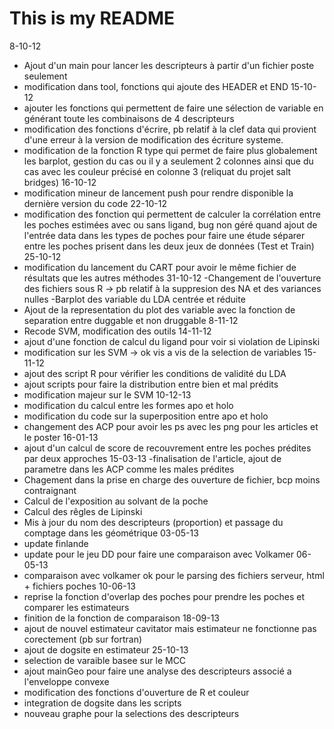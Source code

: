 # This is my README
8-10-12
- Ajout d'un main pour lancer les descripteurs à partir d'un fichier poste seulement
- modification dans tool, fonctions qui ajoute des HEADER et END
15-10-12
- ajouter les fonctions qui permettent de faire une sélection de variable en générant toute
les combinaisons de 4 descripteurs
- modification des fonctions d'écrire, pb relatif à la clef data qui provient
d'une erreur à la version de modification des écriture systeme.
- modification de la fonction R type qui permet de faire plus globalement les 
barplot, gestion du cas ou il y a seulement 2 colonnes ainsi que du cas avec les 
couleur précisé en colonne 3 (reliquat du projet salt bridges)
16-10-12
- modification mineur de lancement push pour rendre disponible la dernière version du code
22-10-12
- modification des fonction qui permettent de calculer la corrélation entre les poches estimées
avec ou sans ligand, bug non géré quand ajout de l'entrée data dans les types de poches pour 
faire une étude séparer entre les poches prisent dans les deux jeux de données (Test et Train)
25-10-12
- modification du lancement du CART pour avoir le même fichier de résultats que
les autres méthodes
31-10-12
-Changement de l'ouverture des fichiers sous R -> pb relatif à la suppresion des NA 
et des variances nulles
-Barplot des variable du LDA centrée et réduite
- Ajout de la representation du plot des variable avec la fonction de separation
entre duggable et non druggable
8-11-12
- Recode SVM, modification des outils 
14-11-12
- ajout d'une fonction de calcul du ligand pour voir si violation de Lipinski
- modification sur les SVM -> ok vis a vis de la selection de variables
15-11-12
- ajout des script R pour vérifier les conditions de validité du LDA
- ajout scripts pour faire la distribution entre bien et mal prédits
- modification majeur sur le SVM
10-12-13
- modification du calcul entre les formes apo et holo
- modification du code sur la superposition entre apo et holo
- changement des ACP pour avoir les ps avec les png pour les articles et le poster
16-01-13
- ajout d'un calcul de score de recouvrement entre les poches prédites par deux approches 
15-03-13
-finalisation de l'article, ajout de parametre dans les ACP comme les males prédites
- Chagement dans la prise en charge des ouverture de fichier, bcp moins contraignant
- Calcul de l'exposition au solvant de la poche
- Calcul des rêgles de Lipinski
- Mis à jour du nom des descripteurs (proportion) et passage du comptage dans les géométrique
03-05-13
- update finlande
- update pour le jeu DD pour faire une comparaison avec Volkamer
06-05-13
- comparaison avec volkamer ok pour le parsing des fichiers serveur, html + fichiers poches
10-06-13
- reprise la fonction d'overlap des poches pour prendre les poches et comparer les estimateurs
- finition de la fonction de comparaison
18-09-13
- ajout de nouvel estimateur cavitator mais estimateur ne fonctionne pas corectement (pb sur fortran)
- ajout de dogsite en estimateur
25-10-13
- selection de varaible basee sur le MCC
- ajout mainGeo pour faire une analyse des descripteurs associé a l'enveloppe convexe
- modification des fonctions d'ouverture de R et couleur
- integration de dogsite dans les scripts
- nouveau graphe pour la selections des descripteurs
